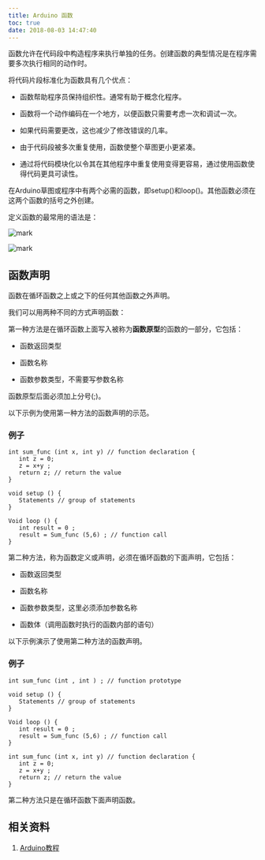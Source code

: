 ```yaml
---
title: Arduino 函数
toc: true
date: 2018-08-03 14:47:40
---
```





函数允许在代码段中构造程序来执行单独的任务。创建函数的典型情况是在程序需要多次执行相同的动作时。

将代码片段标准化为函数具有几个优点：

* 函数帮助程序员保持组织性。通常有助于概念化程序。

* 函数将一个动作编码在一个地方，以便函数只需要考虑一次和调试一次。

* 如果代码需要更改，这也减少了修改错误的几率。

* 由于代码段被多次重复使用，函数使整个草图更小更紧凑。

* 通过将代码模块化以令其在其他程序中重复使用变得更容易，通过使用函数使得代码更具可读性。


在Arduino草图或程序中有两个必需的函数，即setup()和loop()。其他函数必须在这两个函数的括号之外创建。

定义函数的最常用的语法是：


![mark](http://pacdb2bfr.bkt.clouddn.com/blog/image/180803/bbA6k9BB17.png?imageslim)

![mark](http://pacdb2bfr.bkt.clouddn.com/blog/image/180727/4JcH8BgdEH.png?imageslim)


## 函数声明


函数在循环函数之上或之下的任何其他函数之外声明。

我们可以用两种不同的方式声明函数：

第一种方法是在循环函数上面写入被称为**函数原型**的函数的一部分，它包括：




  * 函数返回类型


  * 函数名称


  * 函数参数类型，不需要写参数名称


函数原型后面必须加上分号(;)。

以下示例为使用第一种方法的函数声明的示范。


### 例子




    int sum_func (int x, int y) // function declaration {
       int z = 0;
       z = x+y ;
       return z; // return the value
    }

    void setup () {
       Statements // group of statements
    }

    Void loop () {
       int result = 0 ;
       result = Sum_func (5,6) ; // function call
    }



第二种方法，称为函数定义或声明，必须在循环函数的下面声明，它包括：




  * 函数返回类型


  * 函数名称


  * 函数参数类型，这里必须添加参数名称


  * 函数体（调用函数时执行的函数内部的语句）





以下示例演示了使用第二种方法的函数声明。


### 例子




    int sum_func (int , int ) ; // function prototype

    void setup () {
       Statements // group of statements
    }

    Void loop () {
       int result = 0 ;
       result = Sum_func (5,6) ; // function call
    }

    int sum_func (int x, int y) // function declaration {
       int z = 0;
       z = x+y ;
       return z; // return the value
    }



第二种方法只是在循环函数下面声明函数。












## 相关资料

1. [Arduino教程](https://www.w3cschool.cn/arduino/)
